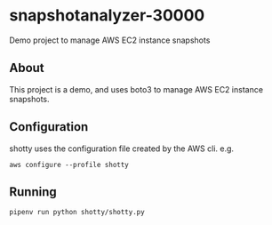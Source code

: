 # snapshotanalyzer-30000

Demo project to manage AWS EC2 instance snapshots

## About

This project is a demo, and uses boto3 to manage AWS EC2 instance snapshots.

## Configuration

shotty uses the configuration file created by the AWS cli. e.g.

`aws configure --profile shotty`

## Running

`pipenv run python shotty/shotty.py`
